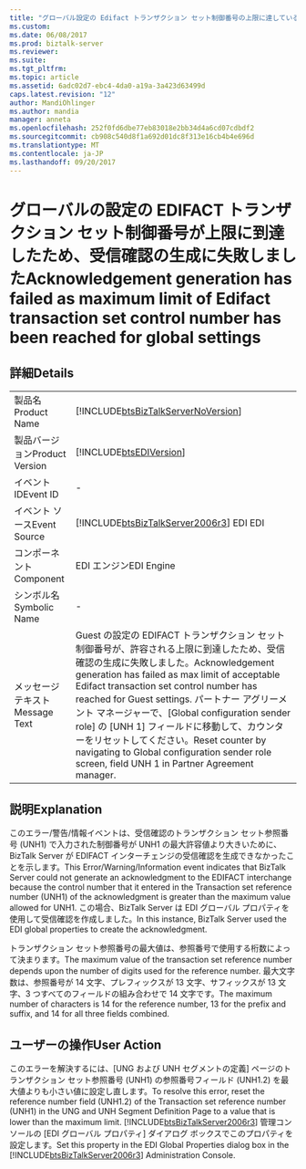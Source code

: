 ```yaml
---
title: "グローバル設定の Edifact トランザクション セット制御番号の上限に達しているに受信確認の生成に失敗しました |Microsoft ドキュメント"
ms.custom: 
ms.date: 06/08/2017
ms.prod: biztalk-server
ms.reviewer: 
ms.suite: 
ms.tgt_pltfrm: 
ms.topic: article
ms.assetid: 6adc02d7-ebc4-4da0-a19a-3a423d63499d
caps.latest.revision: "12"
author: MandiOhlinger
ms.author: mandia
manager: anneta
ms.openlocfilehash: 252f0fd6dbe77eb83018e2bb34d4a6cd07cdbdf2
ms.sourcegitcommit: cb908c540d8f1a692d01dc8f313e16cb4b4e696d
ms.translationtype: MT
ms.contentlocale: ja-JP
ms.lasthandoff: 09/20/2017
---
```

# <a name="acknowledgement-generation-has-failed-as-maximum-limit-of-edifact-transaction-set-control-number-has-been-reached-for-global-settings"></a><span data-ttu-id="87b0b-102">グローバルの設定の EDIFACT トランザクション セット制御番号が上限に到達したため、受信確認の生成に失敗しました</span><span class="sxs-lookup"><span data-stu-id="87b0b-102">Acknowledgement generation has failed as maximum limit of Edifact transaction set control number has been reached for global settings</span></span>
## <a name="details"></a><span data-ttu-id="87b0b-103">詳細</span><span class="sxs-lookup"><span data-stu-id="87b0b-103">Details</span></span>  
  
|||  
|-|-|  
|<span data-ttu-id="87b0b-104">製品名</span><span class="sxs-lookup"><span data-stu-id="87b0b-104">Product Name</span></span>|[!INCLUDE[btsBizTalkServerNoVersion](../includes/btsbiztalkservernoversion-md.md)]|  
|<span data-ttu-id="87b0b-105">製品バージョン</span><span class="sxs-lookup"><span data-stu-id="87b0b-105">Product Version</span></span>|[!INCLUDE[btsEDIVersion](../includes/btsediversion-md.md)]|  
|<span data-ttu-id="87b0b-106">イベント ID</span><span class="sxs-lookup"><span data-stu-id="87b0b-106">Event ID</span></span>|-|  
|<span data-ttu-id="87b0b-107">イベント ソース</span><span class="sxs-lookup"><span data-stu-id="87b0b-107">Event Source</span></span>|[!INCLUDE[btsBizTalkServer2006r3](../includes/btsbiztalkserver2006r3-md.md)]<span data-ttu-id="87b0b-108"> EDI</span><span class="sxs-lookup"><span data-stu-id="87b0b-108"> EDI</span></span>|  
|<span data-ttu-id="87b0b-109">コンポーネント</span><span class="sxs-lookup"><span data-stu-id="87b0b-109">Component</span></span>|<span data-ttu-id="87b0b-110">EDI エンジン</span><span class="sxs-lookup"><span data-stu-id="87b0b-110">EDI Engine</span></span>|  
|<span data-ttu-id="87b0b-111">シンボル名</span><span class="sxs-lookup"><span data-stu-id="87b0b-111">Symbolic Name</span></span>|-|  
|<span data-ttu-id="87b0b-112">メッセージ テキスト</span><span class="sxs-lookup"><span data-stu-id="87b0b-112">Message Text</span></span>|<span data-ttu-id="87b0b-113">Guest の設定の EDIFACT トランザクション セット制御番号が、許容される上限に到達したため、受信確認の生成に失敗しました。</span><span class="sxs-lookup"><span data-stu-id="87b0b-113">Acknowledgement generation has failed as max limit of acceptable Edifact transaction set control number has reached for Guest settings.</span></span> <span data-ttu-id="87b0b-114">パートナー アグリーメント マネージャーで、[Global configuration sender role] の [UNH 1] フィールドに移動して、カウンターをリセットしてください。</span><span class="sxs-lookup"><span data-stu-id="87b0b-114">Reset counter by navigating to Global configuration sender role screen, field UNH 1 in Partner Agreement manager.</span></span>|  
  
## <a name="explanation"></a><span data-ttu-id="87b0b-115">説明</span><span class="sxs-lookup"><span data-stu-id="87b0b-115">Explanation</span></span>  
 <span data-ttu-id="87b0b-116">このエラー/警告/情報イベントは、受信確認のトランザクション セット参照番号 (UNH1) で入力された制御番号が UNH1 の最大許容値より大きいために、BizTalk Server が EDIFACT インターチェンジの受信確認を生成できなかったことを示します。</span><span class="sxs-lookup"><span data-stu-id="87b0b-116">This Error/Warning/Information event indicates that BizTalk Server could not generate an acknowledgment to the EDIFACT interchange because the control number that it entered in the Transaction set reference number (UNH1) of the acknowledgment is greater than the maximum value allowed for UNH1.</span></span> <span data-ttu-id="87b0b-117">この場合、BizTalk Server は EDI グローバル プロパティを使用して受信確認を作成しました。</span><span class="sxs-lookup"><span data-stu-id="87b0b-117">In this instance, BizTalk Server used the EDI global properties to create the acknowledgment.</span></span>  
  
 <span data-ttu-id="87b0b-118">トランザクション セット参照番号の最大値は、参照番号で使用する桁数によって決まります。</span><span class="sxs-lookup"><span data-stu-id="87b0b-118">The maximum value of the transaction set reference number depends upon the number of digits used for the reference number.</span></span> <span data-ttu-id="87b0b-119">最大文字数は、参照番号が 14 文字、プレフィックスが 13 文字、サフィックスが 13 文字、3 つすべてのフィールドの組み合わせで 14 文字です。</span><span class="sxs-lookup"><span data-stu-id="87b0b-119">The maximum number of characters is 14 for the reference number, 13 for the prefix and suffix, and 14 for all three fields combined.</span></span>  
  
## <a name="user-action"></a><span data-ttu-id="87b0b-120">ユーザーの操作</span><span class="sxs-lookup"><span data-stu-id="87b0b-120">User Action</span></span>  
 <span data-ttu-id="87b0b-121">このエラーを解決するには、[UNG および UNH セグメントの定義] ページのトランザクション セット参照番号 (UNH1) の参照番号フィールド (UNH1.2) を最大値よりも小さい値に設定し直します。</span><span class="sxs-lookup"><span data-stu-id="87b0b-121">To resolve this error, reset the reference number field (UNH1.2) of the Transaction set reference number (UNH1) in the UNG and UNH Segment Definition Page to a value that is lower than the maximum limit.</span></span> <span data-ttu-id="87b0b-122">[!INCLUDE[btsBizTalkServer2006r3](../includes/btsbiztalkserver2006r3-md.md)] 管理コンソールの [EDI グローバル プロパティ] ダイアログ ボックスでこのプロパティを設定します。</span><span class="sxs-lookup"><span data-stu-id="87b0b-122">Set this property in the EDI Global Properties dialog box in the [!INCLUDE[btsBizTalkServer2006r3](../includes/btsbiztalkserver2006r3-md.md)] Administration Console.</span></span>